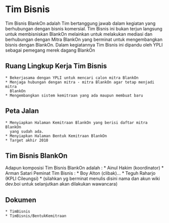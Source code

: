 # Tim Bisnis

Tim Bisnis BlankOn adalah Tim bertanggung jawab dalam kegiatan yang berhubungan dengan bisnis komersial. Tim Bisnis ini bukan terjun langsung untuk
membisniskan BlankOn melainkan untuk melakukan mediasi dan berhubungan dengan Mitra BlankOn yang berminat untuk mengembangkan bisnis dengan BlankOn. Dalam
kegiatannya Tim Bisnis ini dipandu oleh YPLI sebagai pemegang merek dagang BlankOn

## Ruang Lingkup Kerja Tim Bisnis 
    * Bekerjasama dengan YPLI untuk mencari calon mitra BlankOn
    * Menjaga hubungan dengan mitra - mitra BlankOn agar tetap menjadi mitra
      BlankOn
    * Mengembangkan sistem kemitraan yang ada maupun membuat baru
## Peta Jalan 
    * Menyiapkan Halaman Kemitraan BlankOn yang berisi daftar mitra BlankOn
      yang sudah ada.
    * Menyiapkan Halaman Bentuk Kemitraan BlankOn
    * Target akhir 2010
## Tim Bisnis BlankOn 
Adapun komposisi Tim Bisnis BlankOn adalah :
    * Ainul Hakim (koordinator)
    * Arman Satari
Peminat Tim Bisnis :
    * Boy Alton (clibak)...
    * Teguh Raharjo (KPLI Cileungsi)
    * (silahkan yg berminat menulis disini nama dan akun wiki dev.boi untuk
      selanjutkan akan dilakukan wawancara)
## Dokumen 
    * TimBisnis
    * TimBisnis/BentukKemitraan

